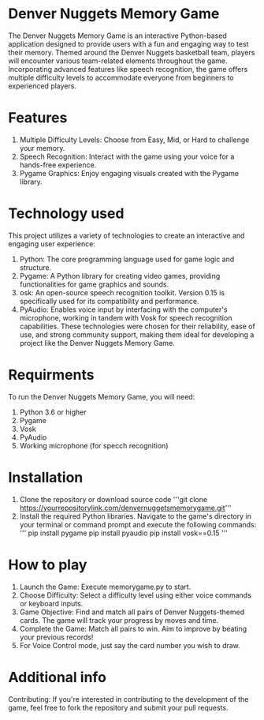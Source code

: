 # Denver Nuggets Memory Game
The Denver Nuggets Memory Game is an interactive Python-based application designed to provide users with a fun and engaging way to test their memory. Themed around the Denver Nuggets basketball team, players will encounter various team-related elements throughout the game. Incorporating advanced features like speech recognition, the game offers multiple difficulty levels to accommodate everyone from beginners to experienced players.
# Features
1. Multiple Difficulty Levels: Choose from Easy, Mid, or Hard to challenge your memory.
2. Speech Recognition: Interact with the game using your voice for a hands-free experience.
3. Pygame Graphics: Enjoy engaging visuals created with the Pygame library.

# Technology used
This project utilizes a variety of technologies to create an interactive and engaging user experience:
1. Python: The core programming language used for game logic and structure.
2. Pygame: A Python library for creating video games, providing functionalities for game graphics and sounds.
3. osk: An open-source speech recognition toolkit. Version 0.15 is specifically used for its compatibility and performance.
4. PyAudio: Enables voice input by interfacing with the computer's microphone, working in tandem with Vosk for speech recognition capabilities.
These technologies were chosen for their reliability, ease of use, and strong community support, making them ideal for developing a project like the Denver Nuggets Memory Game.

# Requirments
To run the Denver Nuggets Memory Game, you will need:
1. Python 3.6 or higher
2. Pygame
3. Vosk
4. PyAudio
5. Working microphone (for specch recognition)

# Installation
1. Clone the repository or download source code
'''git clone https://yourrepositorylink.com/denvernuggetsmemorygame.git'''
2. Install the required Python libraries. Navigate to the game's directory in your terminal or command prompt and execute the following commands:
''' pip install pygame
    pip install pyaudio
    pip install vosk==0.15 '''

# How to play
1. Launch the Game: Execute memorygame.py to start.
2. Choose Difficulty: Select a difficulty level using either voice commands or keyboard inputs.
3. Game Objective: Find and match all pairs of Denver Nuggets-themed cards. The game will track your progress by moves and time.
4. Complete the Game: Match all pairs to win. Aim to improve by beating your previous records!
5. For Voice Control mode, just say the card number you wish to draw.


# Additional info
Contributing: If you're interested in contributing to the development of the game, feel free to fork the repository and submit your pull requests.


